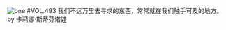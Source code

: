 ![one](http://image.wufazhuce.com/FkGOMyfhshG_5EisGv-GwvlhHtYO)
#VOL.493
我们不远万里去寻求的东西，常常就在我们触手可及的地方。by 卡莉娜·斯蒂芬诺娃